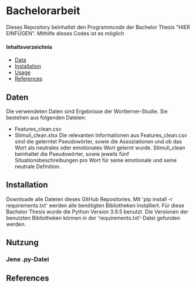 # Bachelorarbeit
Dieses Repository beinhaltet den Programmcode der Bachelor Thesis "HIER EINFÜGEN". Mithilfe dieses Codes ist es möglich 


#### Inhaltsverzeichnis
- [Data](#data)
- [Installation](#installation)
- [Usage](#usage)
- [References](#references)

## Daten
Die verwendeten Daten sind Ergebnisse der Wortlerner-Studie. Sie bestehen aus folgenden Dateien:
- Features_clean.csv
- Stimuli_clean.xlsx
Die relevanten Informationen aus Features_clean.csv sind die gelerntet Pseudowörter, sowie die Assoziationen und ob das Wort als neutrales oder emotionales Wort gelernt wurde.
Stimuli_clean beinhaltet die Pseudowörter, sowie jeweils fünf Situationsbeschreibungen pro Wort für seine emotionale und seine neutrale Definition.

## Installation
Downloade alle Dateien dieses GitHub Repositories.
Mit 'pip install -r requirements.txt' werden alle benötigten Bibliotheken installiert.
Für diese Bachelor Thesis wurde die Python Version 3.9.5 benutzt. Die Versionen der benutzten Bibliotheken können in der 'requirements.txt'-Datei gefunden werden. 

## Nutzung

### Jene .py-Datei


## References